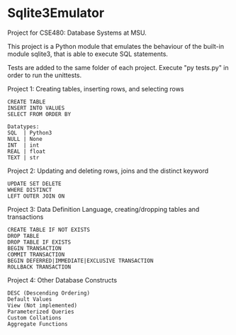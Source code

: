 # Sqlite3Emulator
Project for CSE480: Database Systems at MSU.

This project is a Python module that emulates the behaviour of the built-in module sqlite3, that is able to execute SQL statements.

Tests are added to the same folder of each project. Execute "py tests.py" in order to run the unittests.

Project 1: Creating tables, inserting rows, and selecting rows

```
CREATE TABLE
INSERT INTO VALUES
SELECT FROM ORDER BY

Datatypes:
SQL  | Python3
NULL | None
INT  | int
REAL | float
TEXT | str
```

Project 2: Updating and deleting rows, joins and the distinct keyword

```
UPDATE SET DELETE
WHERE DISTINCT
LEFT OUTER JOIN ON
```

Project 3: Data Definition Language, creating/dropping tables and transactions

```
CREATE TABLE IF NOT EXISTS
DROP TABLE
DROP TABLE IF EXISTS
BEGIN TRANSACTION
COMMIT TRANSACTION
BEGIN DEFERRED|IMMEDIATE|EXCLUSIVE TRANSACTION
ROLLBACK TRANSACTION
```

Project 4: Other Database Constructs

```
DESC (Descending Ordering)
Default Values
View (Not implemented)
Parameterized Queries
Custom Collations
Aggregate Functions
```

